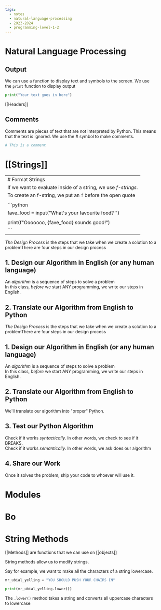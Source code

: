 ```yaml
---
tags:
  - notes
  - natural-language-processing
  - 2023-2024
  - programming-level-1-2
---
```

# Natural Language Processing
## Output
We can use a function to display text and symbols to the screen.
We use the `print` function to display output

```python
print("Your text goes in here")
```

[[Headers]]

## Comments
Comments are pieces of text that are not interpreted by Python.
This means that the text is ignored.
We use the # symbol to make comments.

```python
# This is a comment
```

# [[Strings]]

|   |
|---|
|# Format Strings|
|If we want to evaluate inside of a string, we use *f-strings*.|
|To create an f-string, we put an `f` before the open quote|
||
|```python|
|fave_food = input("What's your favourite food? ")|
||
|print(f"Ooooooo, {fave_food} sounds good!")|
|```|


*The Design Process* is the steps that we take when we create a solution to a problemThere are four steps in our design process
## 1. Design our Algorithm in English (or any human language)  
An *algorithm* is a sequence of steps to solve a problem  
In this class, *before* we start ANY programming, we write our steps in English.
## 2. Translate our Algorithm from English to Python
*The Design Process* is the steps that we take when we create a solution to a problemThere are four steps in our design process
## 1. Design our Algorithm in English (or any human language)  
An *algorithm* is a sequence of steps to solve a problem  
In this class, *before* we start ANY programming, we write our steps in English.
## 2. Translate our Algorithm from English to Python  
We'll translate our algorithm into "proper" Python.
## 3. Test our Python Algorithm  
Check if it works *syntactically*. In other words, we check to see if it BREAKS.  
Check if it works *semantically*. In other words, we ask does our algorithm
## 4. Share our Work  
Once it solves the problem, ship your code to whoever will use it.

# Modules

# Bo

# String Methods 

[[Methods]] are functions that we can use on [[objects]] 

String methods allow us to modify strings.

Say for example, we want to make all the characters of a string lowercase.

```python
mr_ubial_yelling = "YOU SHOULD PUSH YOUR CHAIRS IN"

print(mr_ubial_yelling.lower())
```

The `.lower()` method takes a string and converts all uppercase characters to lowercase
